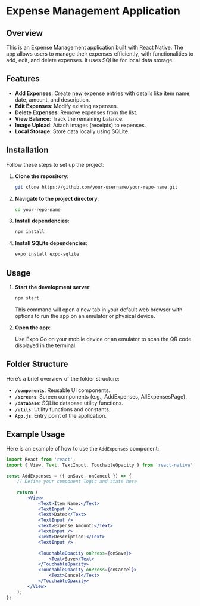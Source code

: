 # Expense Management Application

## Overview

This is an Expense Management application built with React Native. The app allows users to manage their expenses efficiently, with functionalities to add, edit, and delete expenses. It uses SQLite for local data storage.

## Features

- **Add Expenses**: Create new expense entries with details like item name, date, amount, and description.
- **Edit Expenses**: Modify existing expenses.
- **Delete Expenses**: Remove expenses from the list.
- **View Balance**: Track the remaining balance.
- **Image Upload**: Attach images (receipts) to expenses.
- **Local Storage**: Store data locally using SQLite.

## Installation

Follow these steps to set up the project:

1. **Clone the repository**:

    ```bash
    git clone https://github.com/your-username/your-repo-name.git
    ```

2. **Navigate to the project directory**:

    ```bash
    cd your-repo-name
    ```

3. **Install dependencies**:

    ```bash
    npm install
    ```

4. **Install SQLite dependencies**:

    ```bash
    expo install expo-sqlite
    ```

## Usage

1. **Start the development server**:

    ```bash
    npm start
    ```

   This command will open a new tab in your default web browser with options to run the app on an emulator or physical device.

2. **Open the app**:

   Use Expo Go on your mobile device or an emulator to scan the QR code displayed in the terminal.

## Folder Structure

Here’s a brief overview of the folder structure:

- **`/components`**: Reusable UI components.
- **`/screens`**: Screen components (e.g., AddExpenses, AllExpensesPage).
- **`/database`**: SQLite database utility functions.
- **`/utils`**: Utility functions and constants.
- **`App.js`**: Entry point of the application.

## Example Usage

Here is an example of how to use the `AddExpenses` component:

```jsx
import React from 'react';
import { View, Text, TextInput, TouchableOpacity } from 'react-native';

const AddExpenses = ({ onSave, onCancel }) => {
    // Define your component logic and state here

    return (
        <View>
            <Text>Item Name:</Text>
            <TextInput />
            <Text>Date:</Text>
            <TextInput />
            <Text>Expense Amount:</Text>
            <TextInput />
            <Text>Description:</Text>
            <TextInput />

            <TouchableOpacity onPress={onSave}>
                <Text>Save</Text>
            </TouchableOpacity>
            <TouchableOpacity onPress={onCancel}>
                <Text>Cancel</Text>
            </TouchableOpacity>
        </View>
    );
};
